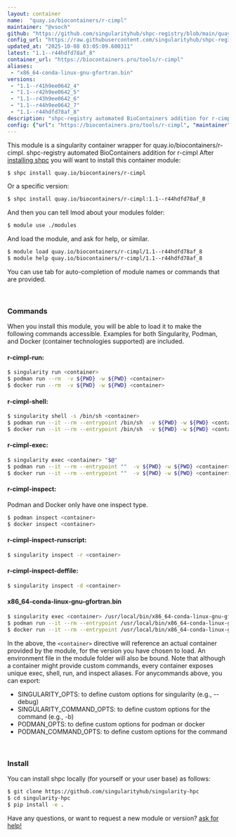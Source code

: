```yaml
---
layout: container
name:  "quay.io/biocontainers/r-cimpl"
maintainer: "@vsoch"
github: "https://github.com/singularityhub/shpc-registry/blob/main/quay.io/biocontainers/r-cimpl/container.yaml"
config_url: "https://raw.githubusercontent.com/singularityhub/shpc-registry/main/quay.io/biocontainers/r-cimpl/container.yaml"
updated_at: "2025-10-08 03:05:09.600311"
latest: "1.1--r44hdfd78af_8"
container_url: "https://biocontainers.pro/tools/r-cimpl"
aliases:
 - "x86_64-conda-linux-gnu-gfortran.bin"
versions:
 - "1.1--r41h9ee0642_4"
 - "1.1--r42h9ee0642_5"
 - "1.1--r43h9ee0642_6"
 - "1.1--r44h9ee0642_7"
 - "1.1--r44hdfd78af_8"
description: "shpc-registry automated BioContainers addition for r-cimpl"
config: {"url": "https://biocontainers.pro/tools/r-cimpl", "maintainer": "@vsoch", "description": "shpc-registry automated BioContainers addition for r-cimpl", "latest": {"1.1--r44hdfd78af_8": "sha256:fdfa69b28997d2ccd761d23a64a93099094cd08980d3fd4545b48a917603184e"}, "tags": {"1.1--r41h9ee0642_4": "sha256:9630c2b9c7022f200bf7cfedf29fc3ae924c08dc412c798570373b26229bfd2e", "1.1--r42h9ee0642_5": "sha256:8db684729fb7e1e933807af223f34cc89ef79c73865e977a6d8acb0c09e675c2", "1.1--r43h9ee0642_6": "sha256:e209e028d600bea4e8caa8e249ca64434dfc96094cb3fbc056974f407a4ac840", "1.1--r44h9ee0642_7": "sha256:5dc3e0eda318b816c43f949f276deade5d8c6177c05c9a6617d323657abf5983", "1.1--r44hdfd78af_8": "sha256:fdfa69b28997d2ccd761d23a64a93099094cd08980d3fd4545b48a917603184e"}, "docker": "quay.io/biocontainers/r-cimpl", "aliases": {"x86_64-conda-linux-gnu-gfortran.bin": "/usr/local/bin/x86_64-conda-linux-gnu-gfortran.bin"}}
---
```


This module is a singularity container wrapper for quay.io/biocontainers/r-cimpl.
shpc-registry automated BioContainers addition for r-cimpl
After [installing shpc](#install) you will want to install this container module:


```bash
$ shpc install quay.io/biocontainers/r-cimpl
```

Or a specific version:

```bash
$ shpc install quay.io/biocontainers/r-cimpl:1.1--r44hdfd78af_8
```

And then you can tell lmod about your modules folder:

```bash
$ module use ./modules
```

And load the module, and ask for help, or similar.

```bash
$ module load quay.io/biocontainers/r-cimpl/1.1--r44hdfd78af_8
$ module help quay.io/biocontainers/r-cimpl/1.1--r44hdfd78af_8
```

You can use tab for auto-completion of module names or commands that are provided.

<br>

### Commands

When you install this module, you will be able to load it to make the following commands accessible.
Examples for both Singularity, Podman, and Docker (container technologies supported) are included.

#### r-cimpl-run:

```bash
$ singularity run <container>
$ podman run --rm  -v ${PWD} -w ${PWD} <container>
$ docker run --rm  -v ${PWD} -w ${PWD} <container>
```

#### r-cimpl-shell:

```bash
$ singularity shell -s /bin/sh <container>
$ podman run --it --rm --entrypoint /bin/sh  -v ${PWD} -w ${PWD} <container>
$ docker run --it --rm --entrypoint /bin/sh  -v ${PWD} -w ${PWD} <container>
```

#### r-cimpl-exec:

```bash
$ singularity exec <container> "$@"
$ podman run --it --rm --entrypoint ""  -v ${PWD} -w ${PWD} <container> "$@"
$ docker run --it --rm --entrypoint ""  -v ${PWD} -w ${PWD} <container> "$@"
```

#### r-cimpl-inspect:

Podman and Docker only have one inspect type.

```bash
$ podman inspect <container>
$ docker inspect <container>
```

#### r-cimpl-inspect-runscript:

```bash
$ singularity inspect -r <container>
```

#### r-cimpl-inspect-deffile:

```bash
$ singularity inspect -d <container>
```


#### x86_64-conda-linux-gnu-gfortran.bin

```bash
$ singularity exec <container> /usr/local/bin/x86_64-conda-linux-gnu-gfortran.bin
$ podman run --it --rm --entrypoint /usr/local/bin/x86_64-conda-linux-gnu-gfortran.bin   -v ${PWD} -w ${PWD} <container> -c " $@"
$ docker run --it --rm --entrypoint /usr/local/bin/x86_64-conda-linux-gnu-gfortran.bin   -v ${PWD} -w ${PWD} <container> -c " $@"
```



In the above, the `<container>` directive will reference an actual container provided
by the module, for the version you have chosen to load. An environment file in the
module folder will also be bound. Note that although a container
might provide custom commands, every container exposes unique exec, shell, run, and
inspect aliases. For anycommands above, you can export:

 - SINGULARITY_OPTS: to define custom options for singularity (e.g., --debug)
 - SINGULARITY_COMMAND_OPTS: to define custom options for the command (e.g., -b)
 - PODMAN_OPTS: to define custom options for podman or docker
 - PODMAN_COMMAND_OPTS: to define custom options for the command

<br>

### Install

You can install shpc locally (for yourself or your user base) as follows:

```bash
$ git clone https://github.com/singularityhub/singularity-hpc
$ cd singularity-hpc
$ pip install -e .
```

Have any questions, or want to request a new module or version? [ask for help!](https://github.com/singularityhub/singularity-hpc/issues)